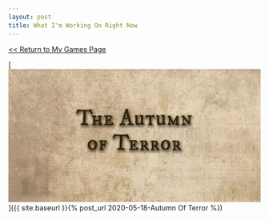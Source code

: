 ```yaml
---
layout: post
title: What I'm Working On Right Now
---
```



<a href="/myGames"><< Return to My Games Page</a>

[![Autumn Of Terror](/assets/artwork/MyGames/AutumnOfTerror/AutumnOfTerror_CoverImage_Long.jpg)]({{ site.baseurl }}{% post_url 2020-05-18-Autumn Of Terror %})